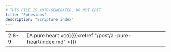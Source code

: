 ```yaml
---
# THIS FILE IS AUTO-GENERATED, DO NOT EDIT
title: "Ephesians"
description: "Scripture index"
---
```


|  |  |
| --- | --- |
| 2:8-9 | [A pure heart<span style="font-size:smaller; padding-left:0.5em;">#10</span>]({{<relref "/post/a-pure-heart/index.md" >}}) |
